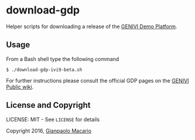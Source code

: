download-gdp
============

Helper scripts for downloading a release of the [GENIVI Demo Platform](https://at.projects.genivi.org/wiki/x/aoCw).

Usage
-----

From a Bash shell type the following command

```
$ ./download-gdp-ivi9-beta.sh
```

For further instructions please consult the official GDP pages on the [GENIVI Public wiki](https://at.projects.genivi.org/wiki/).

License and Copyright
---------------------

LICENSE: MIT - See `LICENSE` for details

Copyright 2016, [Gianpaolo Macario](https://gmacario.github.io)

<!-- EOF -->
